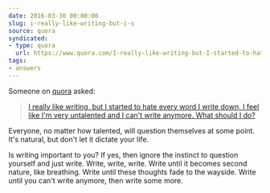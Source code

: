 ```yaml
---
date: 2016-03-30 00:00:00
slug: i-really-like-writing-but-i-s
source: quora
syndicated:
- type: quora
  url: https://www.quora.com/I-really-like-writing-but-I-started-to-hate-every-word-I-write-down-I-feel-like-Im-very-untalented-and-I-cant-write-anymore-What-should-I-do/answer/Roy-Tang
tags:
- answers
---
```


Someone on [quora](https://quora.com) asked:

> [I really like writing, but I started to hate every word I write down, I feel like I'm very untalented and I can't write anymore. What should I do?](https://www.quora.com/I-really-like-writing-but-I-started-to-hate-every-word-I-write-down-I-feel-like-Im-very-untalented-and-I-cant-write-anymore-What-should-I-do/answer/Roy-Tang)


Everyone, no matter how talented, will question themselves at some point. It's natural, but don't let it dictate your life.

Is writing important to you? If yes, then ignore the instinct to question yourself and just write. Write, write, write. Write until it becomes second nature, like breathing. Write until these thoughts fade to the wayside. Write until you can't write anymore, then write some more.